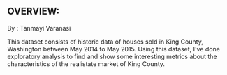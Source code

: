 ## OVERVIEW:

By : Tanmayi Varanasi

This dataset consists of historic data of houses sold in King County, Washington between May 2014 to May 2015. Using this dataset, I've done exploratory analysis to find and show some interesting metrics about the characteristics of the realistate market of King County.
